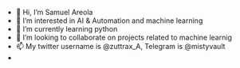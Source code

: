 - 👋 Hi, I’m Samuel Areola
- 👀 I’m interested in AI & Automation and machine learning
- 🌱 I’m currently learning python
- 💞️ I’m looking to collaborate on projects related to machine learnig
- 📫 My twitter username is @zuttrax_A, Telegram is @mistyvault
- 

<!---
Tekmach/Tekmach is a ✨ special ✨ repository because its `README.md` (this file) appears on your GitHub profile.
You can click the Preview link to take a look at your changes.
--->
